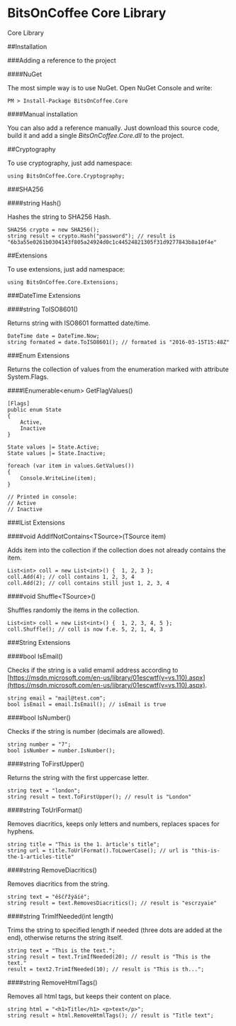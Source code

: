 # BitsOnCoffee Core LibraryCore Library##Installation###Adding a reference to the project####NuGetThe most simple way is to use NuGet. Open NuGet Console and write:    PM > Install-Package BitsOnCoffee.Core####Manual installationYou can also add a reference manually. Just download this source code, build it and add a single _BitsOnCoffee.Core.dll_ to the project.##CryptographyTo use cryptography, just add namespace:    using BitsOnCoffee.Core.Cryptography;###SHA256####string Hash()Hashes the string to SHA256 Hash.    SHA256 crypto = new SHA256();    string result = crypto.Hash("password"); // result is "6b3a55e0261b0304143f805a24924d0c1c44524821305f31d9277843b8a10f4e"##ExtensionsTo use extensions, just add namespace:    using BitsOnCoffee.Core.Extensions;###DateTime Extensions####string ToISO8601()Returns string with ISO8601 formatted date/time.    DateTime date = DateTime.Now;    string formated = date.ToISO8601(); // formated is "2016-03-15T15:48Z"###Enum ExtensionsReturns the collection of values from the enumeration marked with attribute System.Flags.####IEnumerable&lt;enum&gt; GetFlagValues()    [Flags]    public enum State    {        Active,        Inactive    }    State values |= State.Active;    State values |= State.Inactive;    foreach (var item in values.GetValues())    {        Console.WriteLine(item);    }    // Printed in console:    // Active    // Inactive###IList Extensions####void AddIfNotContains&lt;TSource&gt;(TSource item)Adds item into the collection if the collection does not already contains the item.    List<int> coll = new List<int>() {  1, 2, 3 };    coll.Add(4); // coll contains 1, 2, 3, 4    coll.Add(2); // coll contains still just 1, 2, 3, 4####void Shuffle&lt;TSource&gt;()Shuffles randomly the items in the collection.    List<int> coll = new List<int>() {  1, 2, 3, 4, 5 };    coll.Shuffle(); // coll is now f.e. 5, 2, 1, 4, 3###String Extensions####bool IsEmail()Checks if the string is a valid emamil address according to [https://msdn.microsoft.com/en-us/library/01escwtf(v=vs.110).aspx](https://msdn.microsoft.com/en-us/library/01escwtf(v=vs.110).aspx).    string email = "mail@test.com";    bool isEmail = email.IsEmail(); // isEmail is true####bool IsNumber()Checks if the string is number (decimals are allowed).    string number = "7";    bool isNumber = number.IsNumber();####string ToFirstUpper()Returns the string with the first uppercase letter.    string text = "london";    string result = text.ToFirstUpper(); // result is "London"####string ToUrlFormat()Removes diacritics, keeps only letters and numbers, replaces spaces for hyphens.    string title = "This is the 1. àrticle's title";    string url = title.ToUrlFormat().ToLowerCase(); // url is "this-is-the-1-articles-title"####string RemoveDiacritics()Removes diacritics from the string.    string text = "ěščřžýáíé";    string result = text.RemovesDiacritics(); // result is "escrzyaie"####string TrimIfNeeded(int length)Trims the string to specified length if needed (three dots are added at the end), otherwise returns the string itself.    string text = "This is the text.";    string result = text.TrimIfNeeded(20); // result is "This is the text."    result = text2.TrimIfNeeded(10); // result is "This is th...";####string RemoveHtmlTags()Removes all html tags, but keeps their content on place.    string html = "<h1>Title</h1> <p>text</p>";    string result = html.RemoveHtmlTags(); // result is "Title text";
